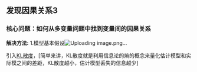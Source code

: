 ## 发现因果关系3
### 核心问题：如何从多变量问题中找到变量间的因果关系
**解决方法:** 
1.模型基本假设![Uploading image.png…]()

引入[KL散度](https://zhuanlan.zhihu.com/p/100676922)，[简单来讲，KL散度就是利用信息论的熵的概念来量化估计模型和实际模之间的差距，KL散度越小，估计模型丢失的信息越少]
